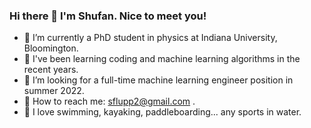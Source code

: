 ### Hi there 👋 I'm Shufan. Nice to meet you!


* 🔭 I’m currently a PhD student in physics at Indiana University, Bloomington. 
* 🌱 I've been learning coding and machine learning algorithms in the recent years. 
* 🙋 I’m looking for a full-time machine learning engineer position in summer 2022.
* 🏹 How to reach me: sflupp2@gmail.com .
* 🌊 I love swimming, kayaking, paddleboarding... any sports in water.
